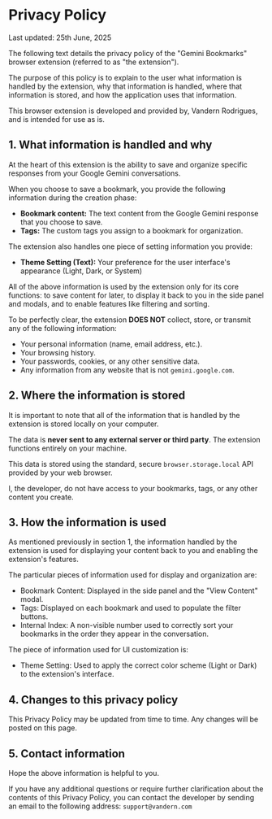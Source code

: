 # Privacy Policy

Last updated: 25th June, 2025

The following text details the privacy policy of the "Gemini Bookmarks" browser
extension (referred to as "the extension").

The purpose of this policy is to explain to the user what information is handled
by the extension, why that information is handled, where that information is
stored, and how the application uses that information.

This browser extension is developed and provided by, Vandern Rodrigues, and is
intended for use as is.

## 1. What information is handled and why

At the heart of this extension is the ability to save and organize specific
responses from your Google Gemini conversations.

When you choose to save a bookmark, you provide the following information during
the creation phase:

- **Bookmark content:** The text content from the Google Gemini response that
  you choose to save.
- **Tags:** The custom tags you assign to a bookmark for organization.

The extension also handles one piece of setting information you provide:

- **Theme Setting (Text):** Your preference for the user interface's appearance
  (Light, Dark, or System)

All of the above information is used by the extension only for its core
functions: to save content for later, to display it back to you in the side
panel and modals, and to enable features like filtering and sorting.

To be perfectly clear, the extension **DOES NOT** collect, store, or transmit
any of the following information:

* Your personal information (name, email address, etc.).
* Your browsing history.
* Your passwords, cookies, or any other sensitive data.
* Any information from any website that is not `gemini.google.com`.

## 2. Where the information is stored

It is important to note that all of the information that is handled by the
extension is stored locally on your computer.

The data is **never sent to any external server or third party**. The extension
functions entirely on your machine.

This data is stored using the standard, secure `browser.storage.local` API
provided by your web browser.

I, the developer, do not have access to your bookmarks, tags, or any other
content you create.

## 3. How the information is used

As mentioned previously in section 1, the information handled by the extension
is used for displaying your content back to you and enabling the extension's
features.

The particular pieces of information used for display and organization are:

- Bookmark Content: Displayed in the side panel and the "View Content" modal.
- Tags: Displayed on each bookmark and used to populate the filter buttons.
- Internal Index: A non-visible number used to correctly sort your bookmarks in
  the order they appear in the conversation.

The piece of information used for UI customization is:

- Theme Setting: Used to apply the correct color scheme (Light or Dark) to the
  extension's interface.

## 4. Changes to this privacy policy

This Privacy Policy may be updated from time to time. Any changes will be posted
on this page.

## 5. Contact information

Hope the above information is helpful to you.

If you have any additional questions or require further clarification about the
contents of this Privacy Policy, you can contact the developer by sending an
email to the following address: `support@vandern.com`

